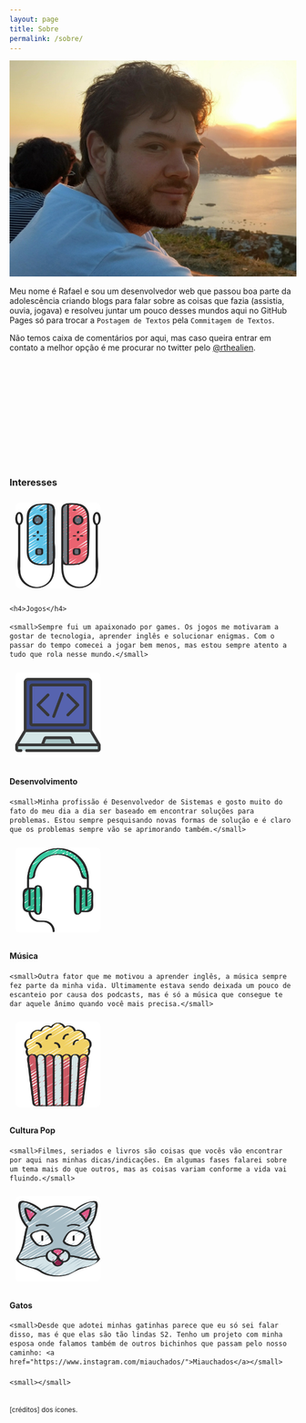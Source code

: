 ```yaml
---
layout: page
title: Sobre
permalink: /sobre/
---
```



<img src="/assets/sobre/eu2.jpg" class="foto_sobre" style="">

Meu nome é Rafael e sou um desenvolvedor web que passou boa parte da adolescência criando blogs para falar sobre as coisas que fazia (assistia, ouvia, jogava) e resolveu juntar um pouco desses mundos aqui no GitHub Pages só para trocar a `Postagem de Textos` pela `Commitagem de Textos`.

Não temos caixa de comentários por aqui, mas caso queira entrar em contato a melhor opção é me procurar no twitter pelo [@rthealien].

<center>

<ul class="" style="display: inline-flex;list-style: none;">
 
  <li><a rel="me" href="https://github.com/rthealien" target="_blank" title="GitHub: rthealien"><svg class="svg-icon grey"><use xlink:href="{{ '/assets/minima-social-icons.svg#github' | relative_url }}"></use></svg></a></li>
  <li><a rel="me" href="https://www.instagram.com/rthealien" target="_blank" title="Instagram: rthealien"><svg class="svg-icon grey"><use xlink:href="{{ '/assets/minima-social-icons.svg#instagram' | relative_url }}"></use></svg></a></li>
  <li><a rel="me" href="https://www.linkedin.com/in/rthealien" target="_blank" title="Linkedin: rthealien"><svg class="svg-icon grey"><use xlink:href="{{ '/assets/minima-social-icons.svg#linkedin' | relative_url }}"></use></svg></a></li>
  <li><a rel="me" href="https://twitter.com/rthealien" target="_blank" title="Twitter: rthealien"><svg class="svg-icon grey"><use xlink:href="{{ '/assets/minima-social-icons.svg#twitter' | relative_url }}"></use></svg></a></li>
 
</ul>
</center>

### Interesses

<div class="interesseiro">
<div class="interesses">
	<img src="/assets/sobre/controle-de-video-game.png" style="-moz-border-radius: 5%;border-radius: 5%;width: 150px;margin: 10px;">

	<h4>Jogos</h4>

	<small>Sempre fui um apaixonado por games. Os jogos me motivaram a gostar de tecnologia, aprender inglês e solucionar enigmas. Com o passar do tempo comecei a jogar bem menos, mas estou sempre atento a tudo que rola nesse mundo.</small>
</div>

<div class="interesses">
	<img src="/assets/sobre/desenvolvimento-web.png" style="-moz-border-radius: 5%;border-radius: 5%;width: 150px;margin: 10px;">
	<h4>Desenvolvimento</h4>

	<small>Minha profissão é Desenvolvedor de Sistemas e gosto muito do fato do meu dia a dia ser baseado em encontrar soluções para problemas. Estou sempre pesquisando novas formas de solução e é claro que os problemas sempre vão se aprimorando também.</small>

</div>
<div class="interesses">
	<img src="/assets/sobre/fones-de-ouvido.png" style="-moz-border-radius: 5%;border-radius: 5%;width: 150px;margin: 10px;">
	<h4>Música</h4>

	<small>Outra fator que me motivou a aprender inglês, a música sempre fez parte da minha vida. Ultimamente estava sendo deixada um pouco de escanteio por causa dos podcasts, mas é só a música que consegue te dar aquele ânimo quando você mais precisa.</small>
</div>
<div class="interesses">
	<img src="/assets/sobre/pipoca.png" style="-moz-border-radius: 5%;border-radius: 5%;width: 150px;margin: 10px;">
	<h4>Cultura Pop</h4>

	<small>Filmes, seriados e livros são coisas que vocês vão encontrar por aqui nas minhas dicas/indicações. Em algumas fases falarei sobre um tema mais do que outros, mas as coisas variam conforme a vida vai fluindo.</small>
</div>
<div class="interesses">
	<img src="/assets/sobre/cat.png" style="-moz-border-radius: 5%;border-radius: 5%;width: 150px;margin: 10px;">
	<h4>Gatos</h4>

	<small>Desde que adotei minhas gatinhas parece que eu só sei falar disso, mas é que elas são tão lindas S2. Tenho um projeto com minha esposa onde falamos também de outros bichinhos que passam pelo nosso caminho: <a href="https://www.instagram.com/miauchados/">Miauchados</a></small>
</div>
<div class="interesses">
	<img src="/assets/sobre/cat.png" style="-moz-border-radius: 5%;border-radius: 5%;width: 150px;margin: 10px; display: none;">
	<h4></h4>

	<small></small>
</div>
</div>



<br/>
<small>[créditos] dos ícones.</small>

[@rthealien]:https://twitter.com/rthealien
[créditos]:https://www.flaticon.com/br/autores/juicy-fish
